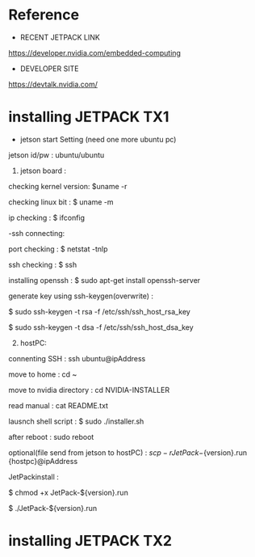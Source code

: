 # Reference

* RECENT JETPACK LINK

https://developer.nvidia.com/embedded-computing

* DEVELOPER SITE

https://devtalk.nvidia.com/

# installing JETPACK TX1

* jetson start Setting (need one more ubuntu pc)

jetson id/pw : ubuntu/ubuntu

1. jetson board : 

checking kernel version: $uname -r

checking linux bit : $ uname -m

ip checking : $ ifconfig

-ssh connecting:

port checking : $ netstat -tnlp

ssh checking : $ ssh

installing openssh : $ sudo apt-get install openssh-server

generate key using ssh-keygen(overwrite) : 

$ sudo ssh-keygen -t rsa -f /etc/ssh/ssh_host_rsa_key

$ sudo ssh-keygen -t dsa -f /etc/ssh/ssh_host_dsa_key


2. hostPC:

connenting SSH : ssh ubuntu@ipAddress

move to home : cd ~

move to nvidia directory : cd NVIDIA-INSTALLER

read manual : cat README.txt

lausnch shell script : $ sudo ./installer.sh

after reboot : sudo reboot

optional(file send from jetson to hostPC) : $scp -r JetPack-${version}.run {hostpc}@ipAddress

JetPackinstall :

$ chmod +x JetPack-${version}.run

$ ./JetPack-${version}.run

# installing JETPACK TX2
